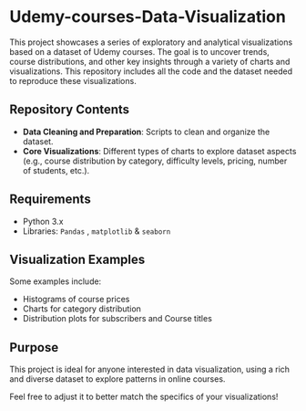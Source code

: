 # Udemy-courses-Data-Visualization
This project showcases a series of exploratory and analytical visualizations based on a dataset of Udemy courses. The goal is to uncover trends, course distributions, and other key insights through a variety of charts and visualizations. This repository includes all the code and the dataset needed to reproduce these visualizations.

## Repository Contents
- **Data Cleaning and Preparation**: Scripts to clean and organize the dataset.
- **Core Visualizations**: Different types of charts to explore dataset aspects (e.g., course distribution by category, difficulty levels, pricing, number of students, etc.).

## Requirements
- Python 3.x
- Libraries:  `Pandas` , `matplotlib` & `seaborn`

## Visualization Examples
Some examples include:
- Histograms of course prices
- Charts for category distribution
- Distribution plots for subscribers and Course titles

## Purpose
This project is ideal for anyone interested in data visualization, using a rich and diverse dataset to explore patterns in online courses.

Feel free to adjust it to better match the specifics of your visualizations!

